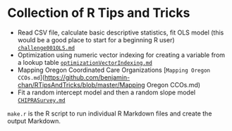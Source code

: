 # Collection of R Tips and Tricks


* Read CSV file, calculate basic descriptive statistics, fit OLS model (this would be a good place to start for a beginning R user) [`challenge001OLS.md`](https://github.com/benjamin-chan/RTipsAndTricks/blob/master/challenge001OLS.md)
* Optimization using numeric vector indexing for creating a variable from a lookup table [`optimizationVectorIndexing.md`](https://github.com/benjamin-chan/RTipsAndTricks/blob/master/optimizationVectorIndexing.md)
* Mapping Oregon Coordinated Care Organizations [`Mapping Oregon CCOs.md`](https://github.com/benjamin-chan/RTipsAndTricks/blob/master/Mapping Oregon CCOs.md)
* Fit a random intercept model and then a random slope model [`CHIPRASurvey.md`](https://github.com/benjamin-chan/RTipsAndTricks/blob/master/CHIPRASurvey.md)


`make.r` is the R script to run individual R Markdown files and create the output Markdown.
